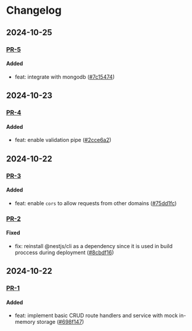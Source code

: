 # Changelog
## 2024-10-25
### [PR-5](https://github.com/Rafael-Euzebio/crud-herois-da-marvel-fullstack/pull/5)
#### Added
- feat: integrate with mongodb ([#7c15474](https://github.com/Rafael-Euzebio/crud-herois-da-marvel-fullstack/commit/7c15474))

## 2024-10-23
### [PR-4](https://github.com/Rafael-Euzebio/crud-herois-da-marvel-fullstack/pull/4)
#### Added
- feat: enable validation pipe ([#2cce6a2](https://github.com/Rafael-Euzebio/crud-herois-da-marvel-fullstack/commit/2cce6a2))

## 2024-10-22
### [PR-3](https://github.com/Rafael-Euzebio/crud-herois-da-marvel-fullstack/pull/3)
#### Added
- feat: enable `cors` to allow requests from other domains ([#75dd1fc](https://github.com/Rafael-Euzebio/crud-herois-da-marvel-fullstack/commit/75dd1fc))

### [PR-2](https://github.com/Rafael-Euzebio/crud-herois-da-marvel-fullstack/pull/2)
#### Fixed
- fix: reinstall @nestjs/cli as a dependency since it is used in build proccess during deployment ([#8cbdf16](https://github.com/Rafael-Euzebio/crud-herois-da-marvel-fullstack/commit/8cbdf16))


## 2024-10-22
### [PR-1](https://github.com/Rafael-Euzebio/crud-herois-da-marvel-fullstack/pull/1)
#### Added
- feat: implement basic CRUD route handlers and service with mock in-memory storage ([#698f147](https://github.com/Rafael-Euzebio/crud-herois-da-marvel-fullstack/commit/698f147))
